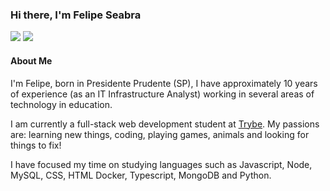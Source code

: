 ### Hi there, I'm Felipe Seabra

[![](https://img.shields.io/badge/LinkedIn-0077B5?style=for-the-badge&logo=linkedin&logoColor=white)](https://www.linkedin.com/in/felipe-seabra)
[![](https://img.shields.io/badge/Instagram-E4405F?style=for-the-badge&logo=instagram&logoColor=white)](https://www.instagram.com/rocefelipe/)


#### About Me

I'm Felipe, born in Presidente Prudente (SP), I have approximately 10 years of experience (as an IT Infrastructure Analyst) working in several areas of technology in education.

I am currently a full-stack web development student at [Trybe](https://www.betrybe.com/). My passions are: learning new things, coding, playing games, animals and looking for things to fix!

I have focused my time on studying languages such as Javascript, Node, MySQL, CSS, HTML Docker, Typescript, MongoDB and Python.


